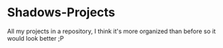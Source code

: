 # Shadows-Projects
All my projects in a repository, I think it's more organized than before so it would look better ;P

